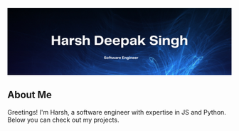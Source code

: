 <img src="https://github.com/hd2s/hd2s/blob/main/Blue%20Modern%20Company%20Slogan%20LinkedIn%20Banner.png"></img>

## About Me

Greetings! I'm Harsh, a software engineer with expertise in JS and Python. Below you can check out my projects.
